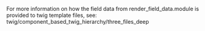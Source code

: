 For more information on how the field data from render_field_data.module
is provided to twig template files, see:
twig/component_based_twig_hierarchy/three_files_deep
